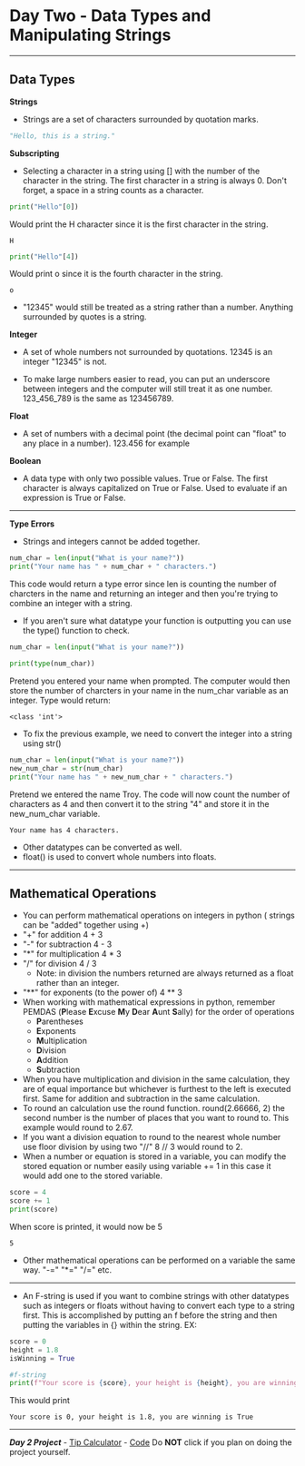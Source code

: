 # Day Two - Data Types and Manipulating Strings

---

## Data Types

**Strings**
- Strings are a set of characters surrounded by quotation marks.

```python
"Hello, this is a string."
```
**Subscripting**
- Selecting a character in a string using [] with the number of the character in the string. The first character in a string is always 0. Don't forget, a space in a string counts as a character.

```python
print("Hello"[0])
```
Would print the H character since it is the first character in the string.
```
H
```
```python
print("Hello"[4])
```
Would print o since it is the fourth character in the string.
```
o
```
- "12345" would still be treated as a string rather than a number. Anything surrounded by quotes is a string.

**Integer**
- A set of whole numbers not surrounded by quotations. 12345 is an integer "12345" is not.

- To make large numbers easier to read, you can put an underscore between integers and the computer will still treat it as one number. 123_456_789 is the same as 123456789.

**Float**
- A set of numbers with a decimal point (the decimal point can "float" to any place in a number). 123.456 for example

**Boolean**
- A data type with only two possible values. True or False. The first character is always capitalized on True or False. Used to evaluate if an expression is True or False.

---

**Type Errors**
- Strings and integers cannot be added together.
```python
num_char = len(input("What is your name?"))
print("Your name has " + num_char + " characters.")
```
This code would return a type error since len is counting the number of charcters in the name and returning an integer and then you're trying to combine an integer with a string.
- If you aren't sure what datatype your function is outputting you can use the type() function to check.
```python
num_char = len(input("What is your name?"))

print(type(num_char))
```
Pretend you entered your name when prompted. The computer would then store the number of charcters in your name in the num_char variable as an integer. Type would return:
```
<class 'int'>
```
- To fix the previous example, we need to convert the integer into a string using str()
```python
num_char = len(input("What is your name?"))
new_num_char = str(num_char)
print("Your name has " + new_num_char + " characters.")
```
Pretend we entered the name Troy. The code will now count the number of characters as 4 and then convert it to the string "4" and store it in the new_num_char variable.
```
Your name has 4 characters.
```
- Other datatypes can be converted as well.
- float() is used to convert whole numbers into floats.

---

## Mathematical Operations
- You can perform mathematical operations on integers in python ( strings can be "added" together using +)
- "+" for addition  4 + 3
- "-" for subtraction 4 - 3
- "*" for multiplication 4 * 3
- "/" for division 4 / 3 
  + Note: in division the numbers returned are always returned as a float rather than an integer.
- "**" for exponents (to the power of) 4 ** 3
- When working with mathematical expressions in python, remember PEMDAS (**P**lease **E**xcuse **M**y **D**ear **A**unt **S**ally) for the order of operations
  + **P**arentheses
  + **E**xponents
  + **M**ultiplication
  + **D**ivision
  + **A**ddition
  + **S**ubtraction
- When you have multiplication and division in the same calculation, they are of equal importance but whichever is furthest to the left is executed first. Same for addition and subtraction in the same calculation.
- To round an calculation use the round function. round(2.66666, 2) the second number is the number of places that you want to round to. This example would round to 2.67.
- If you want a division equation to round to the nearest whole number use floor division by using two "//"  8 // 3 would round to 2.
- When a number or equation is stored in a variable, you can modify the stored equation or number easily using variable += 1 in this case it would add one to the stored variable.
```python
score = 4
score += 1
print(score)
```
When score is printed, it would now be 5
```
5
````
 - Other mathematical operations can be performed on a variable the same way. "-=" "*=" "/=" etc.

---

- An F-string is used if you want to combine strings with other datatypes such as integers or floats without having to convert each type to a string first. This is accomplished by putting an f before the string and then putting the variables in {} within the string. EX:

```python
score = 0
height = 1.8
isWinning = True

#f-string
print(f"Your score is {score}, your height is {height}, you are winning is {isWinning}")
```
This would print
```
Your score is 0, your height is 1.8, you are winning is True
```
---

***Day 2 Project*** - [Tip Calculator](https://replit.com/@TroyCaywood/TipCalculator1#main.py) - [Code](https://github.com/TroyCaywood/Python/blob/main/100%20Days%20of%20Code/Day-2/tip_calculator.py) Do **NOT** click if you plan on doing the project yourself.
